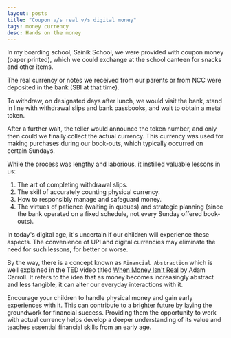 ```yaml
---
layout: posts
title: "Coupon v/s real v/s digital money"
tags: money currency
desc: Hands on the money
---
```


In my boarding school, Sainik School, we were provided with coupon money (paper
printed), which we could exchange at the school canteen for snacks and other
items.

The real currency or notes we received from our parents or from NCC were
deposited in the bank (SBI at that time).

To withdraw, on designated days after lunch, we would visit the bank, stand in
line with withdrawal slips and bank passbooks, and wait to obtain a metal token.

After a further wait, the teller would announce the token number, and only then
could we finally collect the actual currency. This currency was used for making
purchases during our book-outs, which typically occurred on certain Sundays.

While the process was lengthy and laborious, it instilled valuable lessons in us:

1. The art of completing withdrawal slips.
2. The skill of accurately counting physical currency.
3. How to responsibly manage and safeguard money.
4. The virtues of patience (waiting in queues) and strategic planning (since the
   bank operated on a fixed schedule, not every Sunday offered book-outs).

In today's digital age, it's uncertain if our children will experience these
aspects. The convenience of UPI and digital currencies may eliminate the need
for such lessons, for better or worse.

By the way, there is a concept known as `Financial Abstraction` which is well
explained in the TED video titled [When Money Isn't Real](https://youtu.be/_VB39Jo8mAQ) by Adam Carroll. It
refers to the idea that as money becomes increasingly abstract and less
tangible, it can alter our everyday interactions with it.

Encourage your children to handle physical money and gain early experiences with
it. This can contribute to a brighter future by laying the groundwork for
financial success. Providing them the opportunity to work with actual currency
helps develop a deeper understanding of its value and teaches essential
financial skills from an early age.
